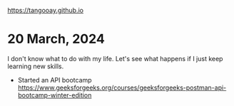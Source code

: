 https://tangooay.github.io

# 20 March, 2024
I don't know what to do with my life. Let's see what happens if I just keep learning new skills.
- Started an API bootcamp
https://www.geeksforgeeks.org/courses/geeksforgeeks-postman-api-bootcamp-winter-edition
